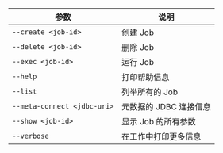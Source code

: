 | 参数                        | 说明                   |
| --------------------------- | ---------------------- |
| `--create <job-id>`         | 创建 Job               |
| `--delete <job-id>`         | 删除 Job               |
| `--exec <job-id>`           | 运行 Job               |
| `--help`                    | 打印帮助信息           |
| `--list`                    | 列举所有的 Job         |
| `--meta-connect <jdbc-uri>` | 元数据的 JDBC 连接信息 |
| `--show <job-id>`           | 显示 Job 的所有参数    |
| `--verbose`                 | 在工作中打印更多信息   |

